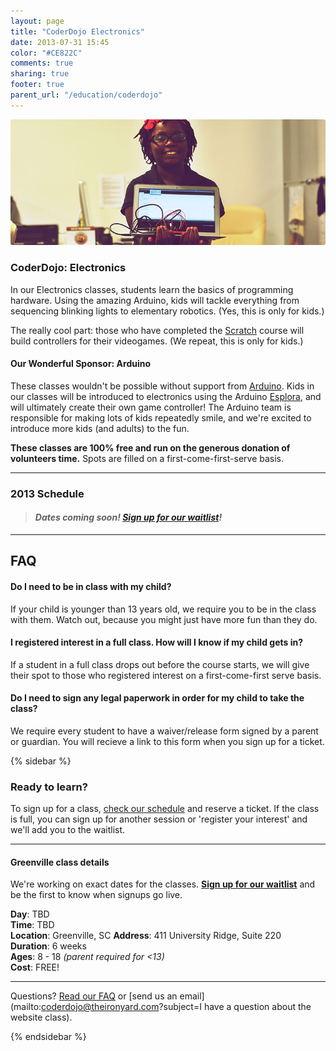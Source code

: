 ```yaml
---
layout: page
title: "CoderDojo Electronics"
date: 2013-07-31 15:45
color: "#CE822C"
comments: true
sharing: true
footer: true
parent_url: "/education/coderdojo"
---
```


<img src="/images/education/coderdojo/coderdojo-electronics-student.jpg" style="border-radius: 3px;">

### CoderDojo: Electronics

In our Electronics classes, students learn the basics of programming hardware. Using the amazing Arduino, kids will tackle everything from sequencing blinking lights to elementary robotics. (Yes, this is only for kids.)

The really cool part: those who have completed the [Scratch](/education/coderdojo/scratch) course will build controllers for their videogames. (We repeat, this is only for kids.)

#### Our Wonderful Sponsor: Arduino

These classes wouldn't be possible without support from [Arduino](http://www.arduino.cc/). Kids in our classes will be introduced to electronics using the Arduino [Esplora](http://arduino.cc/en/Main/ArduinoBoardEsplora), and will ultimately create their own game controller! The Arduino team is responsible for making lots of kids repeatedly smile, and we're excited to introduce more kids (and adults) to the fun.

**These classes are 100% free and run on the generous donation of volunteers time.** Spots are filled on a first-come-first-serve basis. 

---
<a id="schedule"></a>
### 2013 Schedule

> #### *Dates coming soon! <a href="http://eepurl.com/tJLIT">Sign up for our waitlist</a>!*

---
<a id="faq"></a>
## FAQ

#### Do I need to be in class with my child?

If your child is younger than 13 years old, we require you to be in the class with them. Watch out, because you might just have more fun than they do. 

#### I registered interest in a full class. How will I know if my child gets in?

If a student in a full class drops out before the course starts, we will give their spot to those who registered interest on a first-come-first serve basis. 

#### Do I need to sign any legal paperwork in order for my child to take the class? 

We require every student to have a waiver/release form signed by a parent or guardian. You will recieve a link to this form when you sign up for a ticket.

{% sidebar %}

### Ready to learn?

To sign up for a class, [check our schedule](#schedule) and reserve a ticket. If the class is full, you can sign up for another session or 'register your interest' and we'll add you to the waitlist. 

---

#### Greenville class details

We're working on exact dates for the classes. 
**<a href="http://eepurl.com/tJLIT">Sign up for our waitlist</a>** and be the first to know when signups go live. 

**Day**: TBD    
**Time**: TBD  
**Location**: Greenville, SC
**Address**: 411 University Ridge, Suite 220  
**Duration**: 6 weeks  
**Ages**: 8 - 18 *(parent required for <13)*  
**Cost**: FREE!

---

Questions? [Read our FAQ](#faq) or [send us an email](mailto:coderdojo@theironyard.com?subject=I have a question about the website class).

{% endsidebar %}

